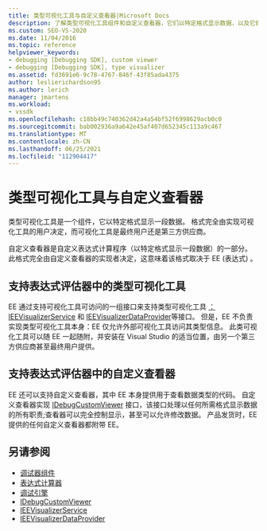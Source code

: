 ```yaml
---
title: 类型可视化工具与自定义查看器|Microsoft Docs
description: 了解类型可视化工具组件和自定义查看器，它们以特定格式显示数据，以及它们之间的差异。
ms.custom: SEO-VS-2020
ms.date: 11/04/2016
ms.topic: reference
helpviewer_keywords:
- debugging [Debugging SDK], custom viewer
- debugging [Debugging SDK], type visualizer
ms.assetid: fd3691e6-9c78-4767-846f-43f85ada4375
author: leslierichardson95
ms.author: lerich
manager: jmartens
ms.workload:
- vssdk
ms.openlocfilehash: c18bb49c740362d42a4a54bf52f6998629acb0c0
ms.sourcegitcommit: bab002936a9a642e45af407d652345c113a9c467
ms.translationtype: MT
ms.contentlocale: zh-CN
ms.lasthandoff: 06/25/2021
ms.locfileid: "112904417"
---
```

# <a name="type-visualizer-and-custom-viewer"></a>类型可视化工具与自定义查看器
类型可视化工具是一个组件，它以特定格式显示一段数据。 格式完全由实现可视化工具的用户决定，而可视化工具是最终用户还是第三方供应商。

 自定义查看器是自定义表达式计算程序（以特定格式显示一段数据）的一部分。 此格式完全由自定义查看器的实现者决定，这意味着该格式取决于 EE (表达式) 。

## <a name="support-for-type-visualizers-in-an-expression-evaluator"></a>支持表达式评估器中的类型可视化工具
 EE 通过支持可视化工具可访问的一组接口来支持类型可视化工具 [：IEEVisualizerService](../../extensibility/debugger/reference/ieevisualizerservice.md) 和 [IEEVisualizerDataProvider](../../extensibility/debugger/reference/ieevisualizerdataprovider.md)等接口。 但是，EE 不负责实现类型可视化工具本身：EE 仅允许外部可视化工具访问其类型信息。 此类可视化工具可以随 EE 一起随附，并安装在 Visual Studio 的适当位置，由另一个第三方供应商甚至最终用户提供。

## <a name="support-for-custom-viewers-in-an-expression-evaluator"></a>支持表达式评估器中的自定义查看器
 EE 还可以支持自定义查看器，其中 EE 本身提供用于查看数据类型的代码。 自定义查看器实现 [IDebugCustomViewer](../../extensibility/debugger/reference/idebugcustomviewer.md) 接口，该接口处理以任何所需格式显示数据的所有职责;查看器可以完全控制显示，甚至可以允许修改数据。 产品发货时，EE 提供的任何自定义查看器都附带 EE。

## <a name="see-also"></a>另请参阅
- [调试器组件](../../extensibility/debugger/debugger-components.md)
- [表达式计算器](../../extensibility/debugger/expression-evaluator.md)
- [调试引擎](../../extensibility/debugger/debug-engine.md)
- [IDebugCustomViewer](../../extensibility/debugger/reference/idebugcustomviewer.md)
- [IEEVisualizerService](../../extensibility/debugger/reference/ieevisualizerservice.md)
- [IEEVisualizerDataProvider](../../extensibility/debugger/reference/ieevisualizerdataprovider.md)
